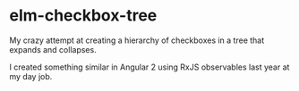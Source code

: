 # elm-checkbox-tree

My crazy attempt at creating a hierarchy of checkboxes in a tree that expands and collapses.

I created something similar in Angular 2 using RxJS observables last year at my day job.
